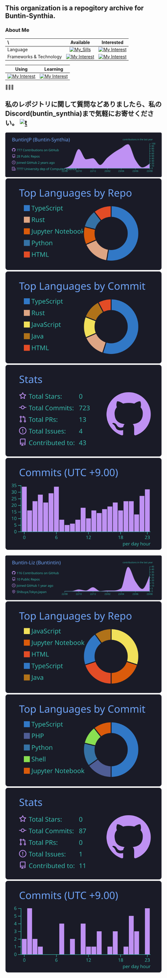 ## This organization is a repogitory archive for Buntin-Synthia.

### About Me

<div>
  <center>

| \                       |                                                         Available                                                         |                                                   Interested                                                   |
| :---------------------- | :-----------------------------------------------------------------------------------------------------------------------: | :------------------------------------------------------------------------------------------------------------: |
| Language                |             [![My_Sills](https://skill-icons.buntin.workers.dev/icons?i=ts,js,py,java,c)](https://buntin.xyz)             |      [![My Interest](https://skill-icons.buntin.workers.dev/icons?i=rust,zig,crystal,nim,swift)](https://buntin.xyz)      |
| Frameworks & Technology | [![My Interest](https://skill-icons.buntin.workers.dev/icons?i=react,redux,nodejs,docker,tensorflow)](https://buntin.xyz) | [![My Interest](https://skill-icons.buntin.workers.dev/icons?i=tauri,astro,nextjs,svelte,kubernetes)](https://buntin.xyz) |

|                                                            Using                                                            |                                                           Learning                                                            |
| :-------------------------------------------------------------------------------------------------------------------------: |:-------------------------------------------------------------------------------------------------------------------------: |
| [![My Interest](https://skill-icons.buntin.workers.dev/icons?i=aws,cloudflare,nginx,azure)](https://buntin.xyz) |[![My Interest](https://skill-icons.buntin.workers.dev/icons?i=tailwind,wasm)](https://buntin.xyz) |

</center>
  </div>

🤌🤌🤌

## 私のレポジトリに関して質問などありましたら、私の Discord(buntin_synthia)まで気軽にお寄せください。 [![t](https://skill-icons.buntin.workers.dev/icons?i=discord)](https://github.com/buntinjp)

[![](https://raw.githubusercontent.com/BuntinJP/BuntinJP/main/profile-summary-card-output/tokyonight/0-profile-details.svg)](https://github.com/buntinjp)
[![](https://raw.githubusercontent.com/BuntinJP/BuntinJP/main/profile-summary-card-output/tokyonight/1-repos-per-language.svg)](https://github.com/buntinjp)
[![](https://raw.githubusercontent.com/BuntinJP/BuntinJP/main/profile-summary-card-output/tokyonight/2-most-commit-language.svg)](https://github.com/buntinjp)
[![](https://raw.githubusercontent.com/BuntinJP/BuntinJP/main/profile-summary-card-output/tokyonight/3-stats.svg)](https://github.com/buntinjp)
[![](https://raw.githubusercontent.com/BuntinJP/BuntinJP/main/profile-summary-card-output/tokyonight/4-productive-time.svg)](https://github.com/buntinjp)

[![](https://raw.githubusercontent.com/Buntin-Liz/Buntin-Liz/main/profile-summary-card-output/tokyonight/0-profile-details.svg)](https://github.com/vn7n24fzkq/github-profile-summary-cards)
[![](https://raw.githubusercontent.com/Buntin-Liz/Buntin-Liz/main/profile-summary-card-output/tokyonight/1-repos-per-language.svg)](https://github.com/vn7n24fzkq/github-profile-summary-cards) [![](https://raw.githubusercontent.com/Buntin-Liz/Buntin-Liz/main/profile-summary-card-output/tokyonight/2-most-commit-language.svg)](https://github.com/vn7n24fzkq/github-profile-summary-cards)
[![](https://raw.githubusercontent.com/Buntin-Liz/Buntin-Liz/main/profile-summary-card-output/tokyonight/3-stats.svg)](https://github.com/vn7n24fzkq/github-profile-summary-cards) [![](https://raw.githubusercontent.com/Buntin-Liz/Buntin-Liz/main/profile-summary-card-output/tokyonight/4-productive-time.svg)](https://github.com/vn7n24fzkq/github-profile-summary-cards)

